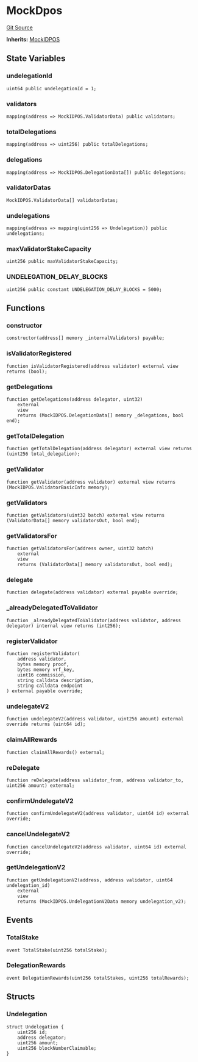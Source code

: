 # MockDpos
[Git Source](https://github.com-VargaElod23/Lara-staking/liquid-staking/blob/93907a3b8fb9a6839cf7eb3e681388f7e558b230/contracts/mocks/MockDpos.sol)

**Inherits:**
[MockIDPOS](/contracts/mocks/MockIDPOS.sol/interface.MockIDPOS.md)


## State Variables
### undelegationId

```solidity
uint64 public undelegationId = 1;
```


### validators

```solidity
mapping(address => MockIDPOS.ValidatorData) public validators;
```


### totalDelegations

```solidity
mapping(address => uint256) public totalDelegations;
```


### delegations

```solidity
mapping(address => MockIDPOS.DelegationData[]) public delegations;
```


### validatorDatas

```solidity
MockIDPOS.ValidatorData[] validatorDatas;
```


### undelegations

```solidity
mapping(address => mapping(uint256 => Undelegation)) public undelegations;
```


### maxValidatorStakeCapacity

```solidity
uint256 public maxValidatorStakeCapacity;
```


### UNDELEGATION_DELAY_BLOCKS

```solidity
uint256 public constant UNDELEGATION_DELAY_BLOCKS = 5000;
```


## Functions
### constructor


```solidity
constructor(address[] memory _internalValidators) payable;
```

### isValidatorRegistered


```solidity
function isValidatorRegistered(address validator) external view returns (bool);
```

### getDelegations


```solidity
function getDelegations(address delegator, uint32)
    external
    view
    returns (MockIDPOS.DelegationData[] memory _delegations, bool end);
```

### getTotalDelegation


```solidity
function getTotalDelegation(address delegator) external view returns (uint256 total_delegation);
```

### getValidator


```solidity
function getValidator(address validator) external view returns (MockIDPOS.ValidatorBasicInfo memory);
```

### getValidators


```solidity
function getValidators(uint32 batch) external view returns (ValidatorData[] memory validatorsOut, bool end);
```

### getValidatorsFor


```solidity
function getValidatorsFor(address owner, uint32 batch)
    external
    view
    returns (ValidatorData[] memory validatorsOut, bool end);
```

### delegate


```solidity
function delegate(address validator) external payable override;
```

### _alreadyDelegatedToValidator


```solidity
function _alreadyDelegatedToValidator(address validator, address delegator) internal view returns (int256);
```

### registerValidator


```solidity
function registerValidator(
    address validator,
    bytes memory proof,
    bytes memory vrf_key,
    uint16 commission,
    string calldata description,
    string calldata endpoint
) external payable override;
```

### undelegateV2


```solidity
function undelegateV2(address validator, uint256 amount) external override returns (uint64 id);
```

### claimAllRewards


```solidity
function claimAllRewards() external;
```

### reDelegate


```solidity
function reDelegate(address validator_from, address validator_to, uint256 amount) external;
```

### confirmUndelegateV2


```solidity
function confirmUndelegateV2(address validator, uint64 id) external override;
```

### cancelUndelegateV2


```solidity
function cancelUndelegateV2(address validator, uint64 id) external override;
```

### getUndelegationV2


```solidity
function getUndelegationV2(address, address validator, uint64 undelegation_id)
    external
    view
    returns (MockIDPOS.UndelegationV2Data memory undelegation_v2);
```

## Events
### TotalStake

```solidity
event TotalStake(uint256 totalStake);
```

### DelegationRewards

```solidity
event DelegationRewards(uint256 totalStakes, uint256 totalRewards);
```

## Structs
### Undelegation

```solidity
struct Undelegation {
    uint256 id;
    address delegator;
    uint256 amount;
    uint256 blockNumberClaimable;
}
```

